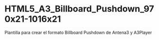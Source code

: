 # HTML5_A3_Billboard_Pushdown_970x21-1016x21
Plantilla para crear el formato Billboard Pushdown de Antena3 y A3Player
